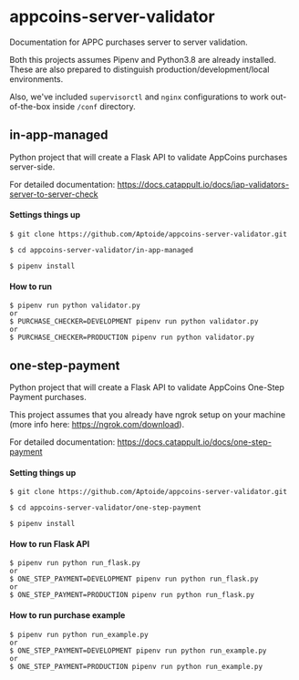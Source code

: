 # appcoins-server-validator
Documentation for APPC purchases server to server validation.

Both this projects assumes Pipenv and Python3.8 are already installed. These are also prepared to distinguish production/development/local environments.

Also, we've included `supervisorctl` and `nginx` configurations to work out-of-the-box inside `/conf` directory.

## in-app-managed
Python project that will create a Flask API to validate AppCoins purchases server-side.

For detailed documentation: https://docs.catappult.io/docs/iap-validators-server-to-server-check

#### Settings things up
```
$ git clone https://github.com/Aptoide/appcoins-server-validator.git

$ cd appcoins-server-validator/in-app-managed

$ pipenv install
```

#### How to run
```
$ pipenv run python validator.py
or
$ PURCHASE_CHECKER=DEVELOPMENT pipenv run python validator.py
or
$ PURCHASE_CHECKER=PRODUCTION pipenv run python validator.py
```

## one-step-payment
Python project that will create a Flask API to validate AppCoins One-Step Payment purchases.

This project assumes that you already have ngrok setup on your machine (more info here: https://ngrok.com/download).

For detailed documentation: https://docs.catappult.io/docs/one-step-payment


#### Setting things up
```
$ git clone https://github.com/Aptoide/appcoins-server-validator.git

$ cd appcoins-server-validator/one-step-payment

$ pipenv install
```

#### How to run Flask API
```
$ pipenv run python run_flask.py
or
$ ONE_STEP_PAYMENT=DEVELOPMENT pipenv run python run_flask.py
or
$ ONE_STEP_PAYMENT=PRODUCTION pipenv run python run_flask.py
```

#### How to run purchase example
```
$ pipenv run python run_example.py
or
$ ONE_STEP_PAYMENT=DEVELOPMENT pipenv run python run_example.py
or
$ ONE_STEP_PAYMENT=PRODUCTION pipenv run python run_example.py
```
